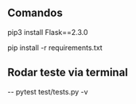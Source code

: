 ## Comandos

pip3 install Flask==2.3.0

pip install -r requirements.txt

## Rodar teste via terminal
-- pytest test/tests.py -v